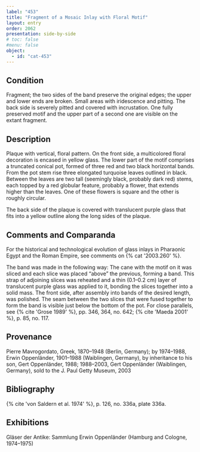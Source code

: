 ```yaml
---
label: "453"
title: "Fragment of a Mosaic Inlay with Floral Motif"
layout: entry
order: 2062
presentation: side-by-side
# toc: false
#menu: false 
object:
  - id: "cat-453"
---
```


## Condition

Fragment; the two sides of the band preserve the original edges; the upper and lower ends are broken. Small areas with iridescence and pitting. The back side is severely pitted and covered with incrustation. One fully preserved motif and the upper part of a second one are visible on the extant fragment.

## Description

Plaque with vertical, floral pattern. On the front side, a multicolored floral decoration is encased in yellow glass. The lower part of the motif comprises a truncated conical pot, formed of three red and two black horizontal bands. From the pot stem rise three elongated turquoise leaves outlined in black. Between the leaves are two tall (seemingly black, probably dark red) stems, each topped by a red globular feature, probably a flower, that extends higher than the leaves. One of these flowers is square and the other is roughly circular.

The back side of the plaque is covered with translucent purple glass that fits into a yellow outline along the long sides of the plaque.

## Comments and Comparanda

For the historical and technological evolution of glass inlays in Pharaonic Egypt and the Roman Empire, see comments on {% cat '2003.260' %}.

The band was made in the following way: The cane with the motif on it was sliced and each slice was placed “above” the previous, forming a band. This strap of adjoining slices was reheated and a thin (0.1–0.2 cm) layer of translucent purple glass was applied to it, bonding the slices together into a solid mass. The front side, after assembly into bands of the desired length, was polished. The seam between the two slices that were fused together to form the band is visible just below the bottom of the pot. For close parallels, see {% cite 'Grose 1989' %}, pp. 346, 364, no. 642; {% cite 'Maeda 2001' %}, p. 85, no. 117.

## Provenance

Pierre Mavrogordato, Greek, 1870–1948 (Berlin, Germany); by 1974–1988, Erwin Oppenländer, 1901–1988 (Waiblingen, Germany), by inheritance to his son, Gert Oppenländer, 1988; 1988–2003, Gert Oppenländer (Waiblingen, Germany), sold to the J. Paul Getty Museum, 2003

## Bibliography

{% cite 'von Saldern et al. 1974' %}, p. 126, no. 336a, plate 336a.

## Exhibitions

Gläser der Antike: Sammlung Erwin Oppenländer (Hamburg and Cologne, 1974–1975)